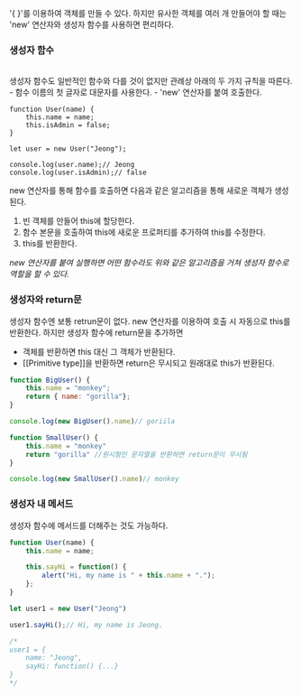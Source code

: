 '{ }'를 이용하여 객체를 만들 수 있다.
하지만 유사한 객체를 여러 개 만들어야 할 때는 'new' 연산자와  생성자 함수를 사용하면 편리하다.

### 생성자 함수
<br/>
생성자 함수도 일반적인 함수와 다를 것이 없지만 관례상 아래의 두 가지 규칙을 따른다.
- 함수 이름의 첫 글자로 대문자를 사용한다.
- 'new' 연산자를 붙여 호출한다.

```
function User(name) {
	this.name = name;
	this.isAdmin = false;
}

let user = new User("Jeong");

console.log(user.name);// Jeong
console.log(user.isAdmin);// false
```

new 연산자를 통해 함수를 호출하면 다음과 같은 알고리즘을 통해  새로운 객체가 생성된다.
1. 빈 객체를 만들어 this에 할당한다.
2. 함수 본문을 호출하여 this에 새로운 프로퍼티를 추가하여 this를 수정한다.
3. this를 반환한다.

*new 연산자를 붙여 실행하면 어떤 함수라도 위와 같은 알고리즘을 거쳐 생성자 함수로 역할을 할 수 있다.*

### 생성자와 return문

생성자 함수엔 보통 retrun문이 없다. new 연산자를 이용하여 호출 시 자동으로 this를 반환한다.
하지만 생성자 함수에 return문을 추가하면
- 객체를 반환하면 this 대신 그 객체가 반환된다.
- [[Primitive type]]을 반환하면 return은 무시되고 원래대로 this가 반환된다.

```js
function BigUser() {
	this.name = "monkey";
	return { name: "gorilla"};
}

console.log(new BigUser().name)// goriila
```

```js
function SmallUser() {
	this.name = "monkey"
	return "gorilla" //원시형인 문자열을 반환하면 return문이 무시됨
}

console.log(new SmallUser().name)// monkey
```

### 생성자 내 메서드

생성자 함수에 메서드를 더해주는 것도 가능하다.

```js
function User(name) {
	this.name = name;

	this.sayHi = function() {
		alert("Hi, my name is " + this.name + ".");
	};
}

let user1 = new User("Jeong")

user1.sayHi();// Hi, my name is Jeong.

/*
user1 = {
	name: "Jeong",
	sayHi: function() {...}
}
*/
```